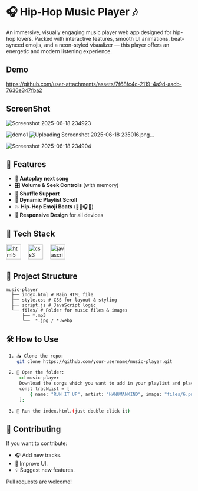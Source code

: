 # 🎧 Hip-Hop Music Player 🎶

An immersive, visually engaging music player web app designed for hip-hop lovers. Packed with interactive features, smooth UI animations, beat-synced emojis, and a neon-styled visualizer — this player offers an energetic and modern listening experience.

## Demo




https://github.com/user-attachments/assets/7f68fc4c-2119-4a9d-aacb-7636e347fba2


## ScreenShot
![Screenshot 2025-06-18 234923](https://github.com/user-attachments/assets/d1ebf797-66f6-48dc-b023-56832fab85bb)

![demo1](https://github.com/user-attachments/assets/fad8efdf-07e0-4d29-8877-8371f144a419)
![Uploading Screenshot 2025-06-18 235016.png…]()

![Screenshot 2025-06-18 234904](https://github.com/user-attachments/assets/0ceef53e-cdc7-45e6-a455-d3f6e46932a1)





## 🎵 Features

- 🎼 **Autoplay next song**
- 🎛️ **Volume & Seek Controls** (with memory)
- 🔁 **Shuffle Support**
- 💽 **Dynamic Playlist Scroll**
- 💥 **Hip-Hop Emoji Beats** (🎤🔥🎧🧢)
- 📱 **Responsive Design** for all devices


## 🧠 Tech Stack

<div align="left">
  <img src="https://cdn.jsdelivr.net/gh/devicons/devicon/icons/html5/html5-original.svg" height="40" alt="html5 logo"  />
  <img width="12" />
  <img src="https://cdn.jsdelivr.net/gh/devicons/devicon/icons/css3/css3-original.svg" height="40" alt="css3 logo"  />
  <img width="12" />
  <img src="https://cdn.jsdelivr.net/gh/devicons/devicon/icons/javascript/javascript-original.svg" height="40" alt="javascript logo"  />
</div>

## 📁 Project Structure
    music-player
      ├── index.html # Main HTML file
      ├── style.css # CSS for layout & styling
      ├── script.js # JavaScript logic
      └── files/ # Folder for music files & images
          ├── *.mp3
          └──  *.jpg / *.webp
        
## 🛠️ How to Use
 ```bash
  1. 📥 Clone the repo:
     git clone https://github.com/your-username/music-player.git
      
  2. 📁 Open the folder:
      cd music-player
      Download the songs which you want to add in your playlist and place in files folder and add in script.js:
      const trackList = [
          { name: "RUN IT UP", artist: "HANUMANKIND", image: "files/6.png", path: "files/Run It Up.mp3" }
      ];
            
  3. 🧪 Run the index.html.(just double click it)
```

## 🤝 Contributing
If you want to contribute:
  
- 🎧 Add new tracks.
- 🎨 Improve UI.
- 💡 Suggest new features.

Pull requests are welcome!
